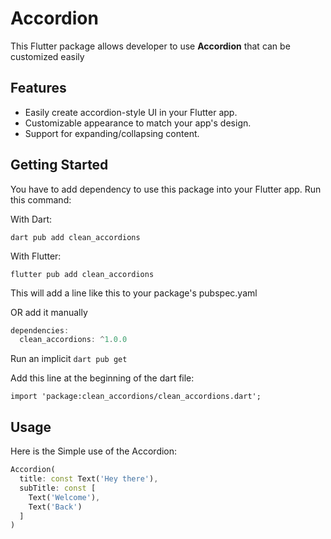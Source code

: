 # Accordion

This Flutter package allows developer to use **Accordion** that can be customized easily

## Features
* Easily create accordion-style UI in your Flutter app.
* Customizable appearance to match your app's design.
* Support for expanding/collapsing content.

## Getting Started
You have to add dependency to use this package into your Flutter app.
Run this command:

With Dart:
```
dart pub add clean_accordions
```

With Flutter:

```
flutter pub add clean_accordions
```
 
This will add a line like this to your package's pubspec.yaml 

OR add it manually

```dart
dependencies:
  clean_accordions: ^1.0.0
```
Run an implicit `dart pub get`

Add this line at the beginning of the dart file:
```
import 'package:clean_accordions/clean_accordions.dart';
```
## Usage
Here is the Simple use of the Accordion:

```dart
Accordion(
  title: const Text('Hey there'),
  subTitle: const [
    Text('Welcome'),
    Text('Back')
  ]
)
```

